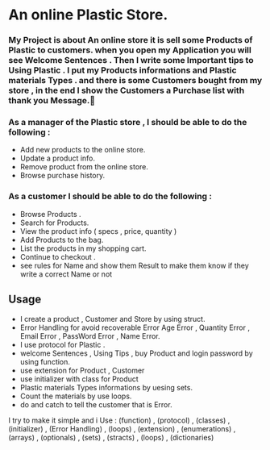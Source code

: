 
# An online Plastic Store.

### My Project is about An online store it is sell some Products of Plastic to customers. when you open my Application you will see Welcome Sentences . Then I write some Important tips to Using Plastic . I put my Products informations and Plastic materials Types . and there is some Customers bought from my store , in the end I show the Customers a Purchase list with thank you Message.🤍

### As a manager of the Plastic store , I should be able to do the following :
- Add new products to the online store.
- Update a product info. 
- Remove product from the online store.
- Browse purchase history.  


### As a customer I should be able to do the following :
- Browse Products . 
- Search for Products.
- View the product info ( specs , price, quantity )
- Add Products to the bag.
- List the products in my shopping cart. 
- Continue to checkout . 
- see rules for Name and show them Result to make them know if they write a correct Name or not 

## Usage

- I create a product , Customer and Store by using struct.
- Error Handling for avoid recoverable Error Age Error , Quantity Error , Email Error ,  PassWord Error , Name Error.
- I use protocol for Plastic .
- welcome Sentences , Using Tips , buy Product and login password by using function. 
- use extension for Product , Customer
- use initializer with class for Product 
- Plastic materials Types informations by uesing sets. 
- Count the materials by use loops.
- do and catch to tell the customer that is Error. 

I try to make it simple and i Use : (function) , (protocol) , (classes) , (initializer) , (Error Handling) , (loops) , (extension) , (enumerations) , (arrays) , (optionals) , (sets) , (stracts) , (loops) , (dictionaries) 
